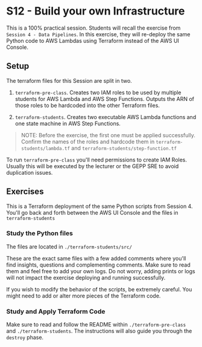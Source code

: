 # S12 - Build your own Infrastructure

This is a 100% practical session. Students will recall the exercise from `Session 4 - Data Pipelines`. In this exercise, they will re-deploy the same Python code to AWS Lambdas using Terraform instead of the AWS UI Console. 

## Setup

The terraform files for this Session are split in two. 

1. `terraform-pre-class`. Creates two IAM roles to be used by multiple students for AWS Lambda and AWS Step Functions. Outputs the ARN of those roles to be hardcoded into the other Terraform files.

2. `terraform-students`. Creates two executable AWS Lambda functions and one state machine in AWS Step Functions.

> NOTE: Before the exercise, the first one must be applied successfully. Confirm the names of the roles and hardcode them in `terraform-students/lambda.tf` and `terraform-students/step-function.tf`

To run `terraform-pre-class` you'll need permissions to create IAM Roles. Usually this will be executed by the lecturer or the GEPP SRE to avoid duplication issues.

## Exercises

This is a Terraform deployment of the same Python scripts from Session 4. You'll go back and forth between the AWS UI Console and the files in `terraform-students`

### Study the Python files

The files are located in `./terraform-students/src/`

These are the exact same files with a few added comments where you'll find insights, questions and complementing comments. Make sure to read them and feel free to add your own logs. Do not worry, adding prints or logs will not impact the exercise deploying and running successfully. 

If you wish to modify the behavior of the scripts, be extremely careful. You might need to add or alter more pieces of the Terraform code.

### Study and Apply Terraform Code

Make sure to read and follow the README within `./terraform-pre-class` and `./terraform-students`. The instructions will also guide you through the `destroy` phase.
